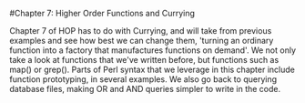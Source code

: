 #Chapter 7: Higher Order Functions and Currying

Chapter 7 of HOP has to do with Currying, and will take from previous examples and see how best we can change them, 'turning an ordinary function into a factory that manufactures functions on demand'.  We not only take a look at functions that we've written before, but functions such as map() or grep().  Parts of Perl syntax that we leverage in this chapter include function prototyping, in several examples.  We also go back to querying database files, making OR and AND queries simpler to write in the code.
